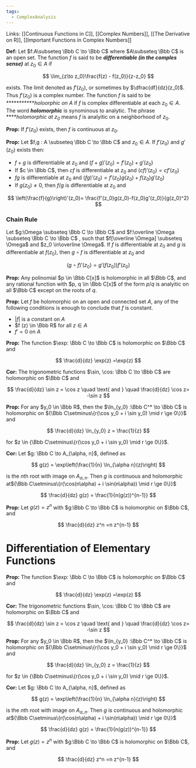 ```yaml
---
tags:
  - ComplexAnalysis
---
```

Links: [[Continuous Functions in C]], [[Complex Numbers]], [[The Derivative on R]], [[Important Functions in Complex Numbers]]

****Def:**** Let $f:A\subseteq \Bbb C \to \Bbb C$ where $A\subseteq \Bbb C$ is an open set. The function $f$ is said to be _**************differentiable (in the comples sense)**************_ at $z_0 \in A$ if

$$ \lim_{z\to z_0}\frac{f(z) - f(z_0)}{z-z_0} $$

exists. The limit denoted as $f'(z_0)$, or sometimes by $\dfrac{df}{dz}(z_0)$. Thus $f'(z_0)$ is a complex number. The function $f$ is said to be ***********_holoorphic on $A$_ if $f$ is complex differentiable at each ${z_0 \in A}$. The word _**************holomorphic**************_ is synominous to analytic. The phrase ****_holomorphic at $z_0$_ means $f$ is analyitic on a neighborhood of $z_0$.

**Prop:** If $f'(z_0)$ exists, then $f$ is continuous at $z_0$.

**Prop:** Let $f,g : A \subseteq \Bbb C \to \Bbb C$ and $z_0 \in A$. If $f'(z_0)$ and $g'(z_0)$ exists then:

- $f+g$ is differentiable at $z_0$ and $(f+g)'(z_0) = f'(z_0)+g'(z_0)$
- If $c \in \Bbb C$, then $cf$ is differentiable at $z_0$ and $(cf)'(z_0) = cf'(z_0)$
- $fg$ is differentiable at $z_0$ and $(fg)'(z_0) = f'(z_0)g(z_0)+f(z_0)g'(z_0)$
- If $g(z_0) \ne 0$, then $f/g$ is differentiable at $z_0$ and

$$ \left(\frac{f}{g}\right)'(z_0)= \frac{f'(z_0)g(z_0)-f(z_0)g'(z_0)}{g(z_0)^2} $$

### Chain Rule

Let $g:\Omega \subseteq \Bbb C \to \Bbb C$ and $f:\overline \Omega \subseteq \Bbb C \to \Bbb C$ , such that $f[\overline \Omega] \subseteq \Omega$ and $z_0 \in\overline \Omega$. If $f$ is differentiable at $z_0$ and $g$ is differentiable at $f(z_0)$, then $g \circ f$ is differentiable at $z_0$ and

$$ (g \circ f)'(z_0) = g'(f(z_0))f'(z_0) $$

************Prop:************ Any polinomial $p \in \Bbb C[x]$ is holomorphic in all $\Bbb C$, and any rational function with $p, q \in \Bbb C[x]$ of the form $p/q$ is analyitic on all $\Bbb C$ except on the roots of $q$.

************Prop:************ Let $f$ be holomorphic on an open and connected set $A$, any of the following conditions is enough to conclude that $f$ is constant.
- $|f|$ is a constant on $A$
- $f (z) \in \Bbb R$ for all $z \in A$
- $f'=0$ on $A$

******Prop:****** The function $\exp: \Bbb C \to \Bbb C$ is holomorphic on $\Bbb C$ and

$$ \frac{d}{dz} \exp(z) =\exp(z) $$

**********Cor:********** The trigonometric functions $\sin, \cos: \Bbb C \to \Bbb C$ are holomorphic on $\Bbb C$ and

$$ \frac{d}{dz} \sin z = \cos z \quad \text{ and } \quad \frac{d}{dz} \cos z= -\sin z $$

**********Prop:********** For any $y_0 \in \Bbb R$, then the $\ln_{y_0} :\Bbb C^* \to \Bbb C$ is holomorphic on ${\Bbb C\setminus\{r(\cos y_0 + i \sin y_0) \mid r \ge 0\}}$ and

$$ \frac{d}{dz} \ln_{y_0} z = \frac{1}{z} $$

for $z \in {\Bbb C\setminus\{r(\cos y_0 + i \sin y_0) \mid r \ge 0\}}$.

************Cor:************ Let $g: \Bbb C \to A_{\alpha, n}$, defined as

$$ g(z) = \exp\left(\frac{1}{n} \ln_{\alpha n}(z)\right) $$

is the $n$th root with image on $A_{\alpha, n}$. Then $g$ is continuous and holomorphic at${\Bbb C\setminus\{r(\cos(n\alpha) + i \sin(n\alpha)) \mid r \ge 0\}}$

$$ \frac{d}{dz} g(z) = \frac{1}{n(g(z))^{n-1}} $$

********Prop:******** Let $g(z) = z^n$ with $g:\Bbb C \to \Bbb C$ is holomorphic on $\Bbb C$, and

$$ \frac{d}{dz} z^n =n z^{n-1} $$
# Differentiation of Elementary Functions

******Prop:****** The function $\exp: \Bbb C \to \Bbb C$ is holomorphic on $\Bbb C$ and

$$ \frac{d}{dz} \exp(z) =\exp(z) $$

**********Cor:********** The trigonometric functions $\sin, \cos: \Bbb C \to \Bbb C$ are holomorphic on $\Bbb C$ and

$$ \frac{d}{dz} \sin z = \cos z \quad \text{ and } \quad \frac{d}{dz} \cos z= -\sin z $$

**********Prop:********** For any $y_0 \in \Bbb R$, then the $\ln_{y_0} :\Bbb C^* \to \Bbb C$ is holomorphic on ${\Bbb C\setminus\{r(\cos y_0 + i \sin y_0) \mid r \ge 0\}}$ and

$$ \frac{d}{dz} \ln_{y_0} z = \frac{1}{z} $$

for $z \in {\Bbb C\setminus\{r(\cos y_0 + i \sin y_0) \mid r \ge 0\}}$.

************Cor:************ Let $g: \Bbb C \to A_{\alpha, n}$, defined as

$$ g(z) = \exp\left(\frac{1}{n} \ln_{\alpha n}(z)\right) $$

is the $n$th root with image on $A_{\alpha, n}$. Then $g$ is continuous and holomorphic at${\Bbb C\setminus\{r(\cos(n\alpha) + i \sin(n\alpha)) \mid r \ge 0\}}$

$$ \frac{d}{dz} g(z) = \frac{1}{n(g(z))^{n-1}} $$

********Prop:******** Let $g(z) = z^n$ with $g:\Bbb C \to \Bbb C$ is holomorphic on $\Bbb C$, and

$$ \frac{d}{dz} z^n =n z^{n-1} $$